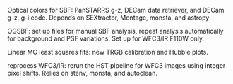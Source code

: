 Optical colors for SBF: PanSTARRS g-z, DECam data retriever, and DECam g-z, g-i code. Depends on SEXtractor, Montage, monsta, and astropy

OGSBF: set up files for manual SBF analysis, repeat analysis automatically for background and PSF variations. Set up for WFC3/IR F110W only.

Linear MC least squares fits: new TRGB calibration and Hubble plots.

reprocess WFC3/IR: rerun the HST pipeline for WFC3 images using integer pixel shifts. Relies on stenv, monsta, and autoclean.

